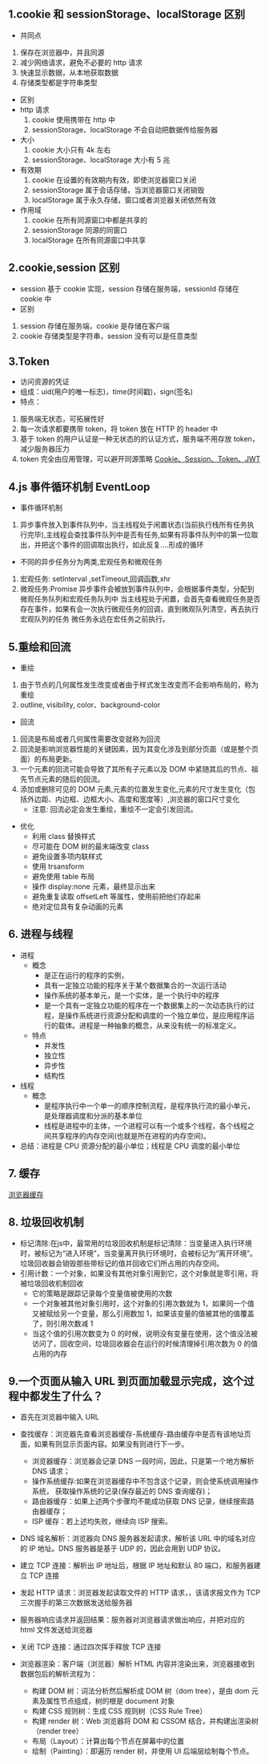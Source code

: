 ## 1.cookie 和 sessionStorage、localStorage 区别

- 共同点

1. 保存在浏览器中，并且同源
2. 减少网络请求，避免不必要的 http 请求
3. 快速显示数据，从本地获取数据
4. 存储类型都是字符串类型

- 区别
- http 请求
  1. cookie 使用携带在 http 中
  2. sessionStorage、localStorage 不会自动把数据传给服务器
- 大小
  1. cookie 大小只有 4k 左右
  2. sessionStorage、localStorage 大小有 5 兆
- 有效期
  1. cookie 在设置的有效期内有效，即使浏览器窗口关闭
  2. sessionStorage 属于会话存储，当浏览器窗口关闭销毁
  3. localStorage 属于永久存储，窗口或者浏览器关闭依然有效
- 作用域
  1. cookie 在所有同源窗口中都是共享的
  2. sessionStorage 同源的同窗口
  3. localStorage 在所有同源窗口中共享

## 2.cookie,session 区别

- session
  基于 cookie 实现，session 存储在服务端，sessionId 存储在 cookie 中
- 区别

1. session 存储在服务端，cookie 是存储在客户端
2. cookie 存储类型是字符串，session 没有可以是任意类型

## 3.Token

- 访问资源的凭证
- 组成：uid(用户的唯一标志)，time(时间戳)，sign(签名)
- 特点：

1. 服务端无状态，可拓展性好
2. 每一次请求都要携带 token，将 token 放在 HTTP 的 header 中
3. 基于 token 的用户认证是一种无状态的的认证方式，服务端不用存放 token，减少服务器压力
4. token 完全由应用管理，可以避开同源策略
   <a href='https://mp.weixin.qq.com/s/Dt1X85geJ01J_ZiaiZibQw' target='_blank'>Cookie、Session、Token、JWT</a>

## 4.js 事件循环机制 EventLoop

- 事件循环机制

1.  异步事件放入到事件队列中，当主线程处于闲置状态(当前执行栈所有任务执行完毕),主线程会查找事件队列中是否有任务,如果有将事件队列中的第一位取出，并把这个事件的回调取出执行，如此反复....形成的循环

- 不同的异步任务分为两类,宏观任务和微观任务

1.  宏观任务:
    setInterval ,setTimeout,回调函数,xhr
2.  微观任务:Promise
    异步事件会被放到事件队列中，会根据事件类型，分配到微观任务队列和宏观任务队列中
    当主线程处于闲置，会首先查看微观任务是否存在事件，如果有会一次执行微观任务的回调，直到微观队列清空，再去执行宏观队列的任务
    微任务永远在宏任务之前执行。

## 5.重绘和回流

- 重绘

1.  由于节点的几何属性发生改变或者由于样式发生改变而不会影响布局的，称为重绘
2.  outline, visibility, color、background-color

- 回流

1.  回流是布局或者几何属性需要改变就称为回流
2.  回流是影响浏览器性能的关键因素，因为其变化涉及到部分页面（或是整个页面）的布局更新。
3.  一个元素的回流可能会导致了其所有子元素以及 DOM 中紧随其后的节点、祖先节点元素的随后的回流。
4.  添加或删除可见的 DOM 元素,元素的位置发生变化,元素的尺寸发生变化（包括外边距、内边框、边框大小、高度和宽度等）,浏览器的窗口尺寸变化
    - 注意:
      回流必定会发生重绘，重绘不一定会引发回流。

- 优化
  - 利用 class 替换样式
  - 尽可能在 DOM 树的最末端改变 class
  - 避免设置多项内联样式
  - 使用 trsansform
  - 避免使用 table 布局
  - 操作 display:none 元素，最终显示出来
  - 避免重复读取 offsetLeft 等属性，使用前把他们存起来
  - 绝对定位具有复杂动画的元素

## 6. 进程与线程
  - 进程
    - 概念
      - 是正在运行的程序的实例，
      - 具有一定独立功能的程序关于某个数据集合的一次运行活动
      - 操作系统的基本单元，是一个实体，是一个执行中的程序
      - 是一个具有一定独立功能的程序在一个数据集上的一次动态执行的过程，是操作系统进行资源分配和调度的一个独立单位，是应用程序运行的载体。进程是一种抽象的概念，从来没有统一的标准定义。
    - 特点
      - 并发性
      - 独立性
      - 异步性
      - 结构性
  - 线程
    - 概念
      - 是程序执行中一个单一的顺序控制流程，是程序执行流的最小单元，是处理器调度和分派的基本单位
      - 线程是进程中的主体，一个进程可以有一个或多个线程，各个线程之间共享程序的内存空间(也就是所在进程的内存空间)。
- 总结：进程是 CPU 资源分配的最小单位；线程是 CPU 调度的最小单位
## 7. 缓存
  <a href='https://juejin.cn/post/6844903593275817998#heading-4' target='_blank'>浏览器缓存</a>

## 8. 垃圾回收机制
- 标记清除:在js中，最常用的垃圾回收机制是标记清除：当变量进入执行环境时，被标记为“进入环境”，当变量离开执行环境时，会被标记为“离开环境”。垃圾回收器会销毁那些带标记的值并回收它们所占用的内存空间。
- 引用计数：一个对象，如果没有其他对象引用到它，这个对象就是零引用，将被垃圾回收机制回收
  - 它的策略是跟踪记录每个变量值被使用的次数
  - 一个对象被其他对象引用时，这个对象的引用次数就为 1，如果同一个值又被赋给另一个变量，那么引用数加 1，如果该变量的值被其他的值覆盖了，则引用次数减 1
  - 当这个值的引用次数变为 0 的时候，说明没有变量在使用，这个值没法被访问了，回收空间，垃圾回收器会在运行的时候清理掉引用次数为 0 的值占用的内存
  
## 9.一个页面从输入 URL 到页面加载显示完成，这个过程中都发生了什么？

- 首先在浏览器中输入 URL

- 查找缓存：浏览器先查看浏览器缓存-系统缓存-路由缓存中是否有该地址页面，如果有则显示页面内容。如果没有则进行下一步。

  - 浏览器缓存：浏览器会记录 DNS 一段时间，因此，只是第一个地方解析 DNS 请求；
  - 操作系统缓存:如果在浏览器缓存中不包含这个记录，则会使系统调用操作系统， 获取操作系统的记录(保存最近的 DNS 查询缓存)；
  - 路由器缓存：如果上述两个步骤均不能成功获取 DNS 记录，继续搜索路由器缓存；
  - ISP 缓存：若上述均失败，继续向 ISP 搜索。

- DNS 域名解析：浏览器向 DNS 服务器发起请求，解析该 URL 中的域名对应的 IP 地址。DNS 服务器是基于 UDP 的，因此会用到 UDP 协议。

- 建立 TCP 连接：解析出 IP 地址后，根据 IP 地址和默认 80 端口，和服务器建立 TCP 连接

- 发起 HTTP 请求：浏览器发起读取文件的 HTTP 请求，，该请求报文作为 TCP 三次握手的第三次数据发送给服务器

- 服务器响应请求并返回结果：服务器对浏览器请求做出响应，并把对应的 html 文件发送给浏览器

- 关闭 TCP 连接：通过四次挥手释放 TCP 连接

- 浏览器渲染：客户端（浏览器）解析 HTML 内容并渲染出来，浏览器接收到数据包后的解析流程为：

  - 构建 DOM 树：词法分析然后解析成 DOM 树（dom tree），是由 dom 元素及属性节点组成，树的根是 document 对象
  - 构建 CSS 规则树：生成 CSS 规则树（CSS Rule Tree）
  - 构建 render 树：Web 浏览器将 DOM 和 CSSOM 结合，并构建出渲染树（render tree）
  - 布局（Layout）：计算出每个节点在屏幕中的位置
  - 绘制（Painting）：即遍历 render 树，并使用 UI 后端层绘制每个节点。